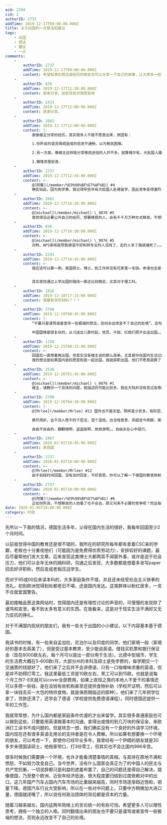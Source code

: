```yaml
---
aid: 2294
cid: 2
authorID: 2737
addTime: 2019-12-17T09:00:00.000Z
title: 关于出国的一点想法和建议
tags:
    - 出国
    - 想法
    - 建议
    - 一点
comments:
    -
        authorID: 2737
        addTime: 2019-12-17T09:00:00.000Z
        content: 希望有类似想法或经历的朋友也可以分享一下自己的故事，让大家多一些选择
    -
        authorID: 839
        addTime: 2019-12-17T11:30:00.000Z
        content: 谢谢分享，这些信息对我很有用
    -
        authorID: 2433
        addTime: 2019-12-17T12:00:00.000Z
        content: 感谢分享。
    -
        authorID: 2602
        addTime: 2019-12-17T12:00:00.000Z
        content: |-
            谢谢楼主分享的经历。其实很多人不是不愿意出来，原因有：

            1.你所说的语言隔阂造成的信息不通畅，以为移民困难。

            2.另一方面，像楼主这样能分享移民途径的人并不多，就算偶尔有，大批国人踊跃尝试的背景下，此渠道也许1，2年内就会被关闭。

            3.懒惰贪图安逸.
    -
        authorID: 2737
        addTime: 2019-12-17T12:45:00.000Z
        content: >-
            @[阿篱](/member/%E9%98%BF%E7%AF%B1) #4
            确实如此，因为免学费，我记得早些年有大批国人赴德留学，因此竞争变得激烈，为了被录取，出现了大量的申请材料造假事件。导致现在中国学生赴德需要参加APS审核。APS包括大量繁琐的资料审核，公正以及还有一场专业笔试和口试。这也是近年来来德的人越来越少的原因。
    -
        authorID: 2602
        addTime: 2019-12-17T16:30:00.000Z
        content: >-
            @[michael](/member/michael) \_9876 #5
            我觉得没必要公开自己的经历，想要移民的人，会有千千万万种方式移民。不想移民的人你公开了他们也不会去，只会给已经决心移民的人造成不必要的竞争，损害到真正想走的人。
    -
        authorID: 836
        addTime: 2019-12-17T16:30:00.000Z
        content: >-
            @[michael](/member/michael) \_9876 #5
            对鸭，APS审核就导致德语不好和转专业的人没戏了，走的人多了路就堵死了。。。思考越多越感觉毫无希望
    -
        authorID: 2243
        addTime: 2019-12-17T16:45:00.000Z
        content: >-
            我应该可以算一例。美国硕士，博士，到工作并没有花家里一毛钱。申请也全是自己搞的。当然，那会也没有多难，GT搞定，GPA将将够，大三大四在实验室挂名灌灌水就好。


            其实感觉通过上学出国的路线一直还比较稳定，尤其对于理工科。
    -
        authorID: 1816
        addTime: 2019-12-18T17:15:00.000Z
        content: 需要有学历材料？？？
    -
        authorID: 2790
        addTime: 2019-12-19T00:45:00.000Z
        content: |-
            “不要只是谩骂或者宣传一些极端的想法，否则永远改变不了自己的处境”。这句说得好。

            中国国情是很复杂的，从习送女儿那时起，党员，干部，红商们把子女送出国…，早就成风，是风尚，是时髦了。
    -
        authorID: 1250
        addTime: 2019-12-25T08:15:00.000Z
        content: >-
            回国后一直想着再出国，但其实没有楼主说的那么简单。尤其是你在国内生活过的不错，事业还处于上升期，又是独生子女。你出国的阻碍很多，要顾虑的东西也很多。
            我的想法是如果国内爸妈愿意和我一起出国，我就辞职出国，他们不愿意就算了
    -
        authorID: 2538
        addTime: 2019-12-26T01:45:00.000Z
        content: >-
            @[michael](/member/michael) \_9876 #1
            楼主，请教你一个具体的问题，我描述的可能比较多，我在大陆并没有受过高等教育，只有中专学历，我也想再学习更多，在国内我这种情况是很正常的，所以大陆有花钱买学历的产业，比如专门培训你考试拿学历的尚德，在这些选择中我没有摇摆，我觉着花钱买学历是不对的，而且这是虚假的，自己并未得到相应的学识，我现在自己会在B站上看一些公开课和清华的MOOC来学习，我现在20岁，出身是普通的家庭，之前就有听过欧洲一些国家的大学是免学费的，我认为是不可能去那边学习的，国内的环境确实最近政治抬到了一个的很高的位置，而国内的新闻媒体也并未自由，很多人其实是只能看到一点讯息，可能还是经过修改的，看到楼主的贴子，心里面在想，有没有可能，我学习德语后去那边读书学习？就是专科院校的那种就知足，我并未读大学，所以并未幻想还能去国外念书读大学。
    -
        authorID: 2790
        addTime: 2019-12-26T04:30:00.000Z
        content: |-
            @[Mrlee](/member/Mrlee) #12 国外也不是天堂。照样富少贫多，有阶层，有歧视…要努力打拼。

            费尽周折，去干没人愿干的下层活，混个温饱，也没啥意思，凤姐至今修脚，美甲…

            自由不自由的，翻翻墙啊，盗盗版啊，旅旅游啊…，自由永在心中就行。
    -
        authorID: 2867
        addTime: 2020-01-01T10:45:00.000Z
        content: 来我国
    -
        authorID: 2737
        addTime: 2020-01-05T18:00:00.000Z
        content: >-
            @[Mrlee](/member/Mrlee) #12
            由于前段时间回国，没有及时回复，不好意思。你可以了解一下德国的教育体制，有两个分支，其中一个是uni，也就是大学，以学术为主。另一个是fh，也就是职业院校，类似我们的大专，但是德国人看来两边是平等的，只是方向不同。出社会后工资也是基本持平。你中专毕业的话可以了解一下德国的职业培训，他们对文化课的要求不高，但是旨在培训技术工人的职业技术，这也是德国制造享誉全球的原因之一。
    -
        authorID: 2737
        addTime: 2020-01-05T18:00:00.000Z
        content: >-
            @[阿篱](/member/%E9%98%BF%E7%AF%B1) #6
            正如你所说，不想移民的人他看了也不会去，那又何来不必要的竞争呢？而且每个人都有自由发言的权利，又何谈损害他人利益呢。一点小建议，想给大家带来一些启发而已。
date: 2020-01-05T18:00:00.000Z
category: 时政
---
```


先所以一下我的情况，德国生活多年，父母在国内生活的很好，我每年回国至少2个月时间。

以前我觉得中国的教育还是很不错的，我所在的研究所每年都有拿着CSC来的学霸，老板也十分重视他们（可能因为是免费得优质劳动力），安排较好的课题，最后尽量帮他们发大文章。后来发现这类博士大都两耳不闻窗外事，或许是迫于社会压力，他们可以全年无休的搞科研。沟通之后发现，大多数都是想着多发写paper回去好评职称，然后变成老板压迫学生。

而对于95或00后来读本科的，大多家庭条件不错，并且还未经受社会主义铁拳的洗礼。初到欧洲觉得到处都老旧不堪，还是国内发达。这类群体以粉红居多，一言不合就爱国警告。

最初接触品葱这类网站时，觉得国内还是有理性讨论的声音的，可慢慢的发现除了谩骂和宣泄，看不到太多有意义的东西。在我看来，这是对于现实生活不满却又无力反抗的挣扎。

对于不满国内现状的朋友们，我有一些关于出国的小小建议，以下内容基本基于德国。

我读书的时候，有一些来自孟加拉，尼泊尔以及印度的同学。他们家境一般（家境好的基本去英美了），但是受过基本教育，至少能说英语。借钱买机票和银行保证金（现在8000欧左右，每个月可以提出一部分用于生活）。北德中型城市，学生的生活费大概在5-600欧/月，大部分州的本科及硕士是免学费的，每学期交一个交通票的钱就好了。他们来了之后并不会讲德语，只有一口咖喱味浓重的英语，但是并不妨碍打零工。我这里最低工资是10欧左右，黑工可以到15欧。也就是说每个月工作7-8天就可以cover全部费用，如果上夜班之类的本地人不爱干的事情还可以多攒一些钱，是在没钱有些机构甚至还提供食物补助（学校开证明，然后可以拿一块钱去买一大包的特供食物，就是保质期临近的那种）。他们来了几年把学位拿了，贷款还清了，还学会了德语（学校提供免费德语课程）。同时德国还提供一年的工作签。

我就常常想，为什么国内都是家庭条件优渥的才出来留学。其实很多普通家庭也可以做到这些，只要能用英语做基本的沟通，拿得出或借的到几万块的保证金，来欧洲打工读书不成问题的。但是转念一想，我们确实没有一个良好的外语学习环境，国内现在还有很多英语无用论的支持者是在令人费解。所以如果有想要换一个环境的朋友，可以考虑一下，即使你已经毕业多年。我曾经有一个伊朗的朋友就是30多岁来德国读硕士，他拖家带口，打3份零工，但其实也不会比国内996辛苦。

很多时候我们需要换一个环境，也许才能看清楚事情的真相。与其待在原地不满和愤怒，不如努力改变自己。当今世界，没有什么国家会真正为了的中国人的民主与共产党抗衡，一切说辞都只是利益的遮羞布罢了，自己的问题还是得自己解决。就像德国，乃至整个欧洲，近些年经济低迷，很大程度要归结到过度依赖对中的出口，这几年国产汽车占国内汽车市场的比重越来越高，同时市场逐渐趋近饱和，销量下降。德国汽车行业大受影响，所以在一些对中问题上，只要中方稍微加大进口量，德国就闭嘴了，所以说任何政治团体的背后都是资本的力量。

随着习越来越左，国内这两年网络上的言论统一的有些可怕，希望更多人可以理性思考，拥有一个独立的人格。同时翻墙出来的朋友也不要只是谩骂或者宣传一些极端的想法，否则永远改变不了自己的处境。
